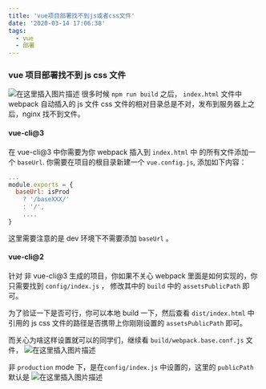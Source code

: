 ```yaml
---
title: 'vue项目部署找不到js或者css文件'
date: '2020-03-14 17:06:38'
tags:
  - vue
  - 部署
---
```


### vue 项目部署找不到 js css 文件

![在这里插入图片描述](https://chatflow-files-cdn-1256085166.file.myqcloud.com/20190105154109600.png)
很多时候 `npm run build` 之后， `index.html` 文件中 webpack 自动插入的 js 文件 css 文件的相对目录总是不对，发布到服务器上之后，nginx 找不到文件。

#### vue-cli@3

在 vue-cli@3 中你需要为你 webpack 插入到 `index.html` 中 的所有文件添加一个 `baseUrl`. 你需要在项目的根目录新建一个 `vue.config.js`, 添加如下内容：

```js
...
module.exports = {
  baseUrl: isProd
    ? '/baseXXX/'
    : '/',
    ....
}
```

这里需要注意的是 dev 环境下不需要添加 `baseUrl` 。

#### vue-cli@2

针对 非 vue-cli@3 生成的项目，你如果不关心 webpack 里面是如何实现的，你只需要找到 `config/index.js` ， 修改其中的 `build` 中的 `assetsPublicPath` 即可。

为了验证一下是否可行，你可以本地 build 一下，然后查看 `dist/index.html` 中引用的 js css 文件的路径是否携带上你刚刚设置的 `assetsPublicPath` 即可。

而关心为啥这样设置就可以的同学们，继续看 `build/webpack.base.conf.js` 文件，
![在这里插入图片描述](https://chatflow-files-cdn-1256085166.file.myqcloud.com/20190105153832561.png)

非 `production` mode 下，是在`config/index.js` 中设置的，这里的 `publicPath` 默认是
![在这里插入图片描述](https://chatflow-files-cdn-1256085166.file.myqcloud.com/20190105153930278.png)
